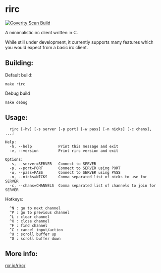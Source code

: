 # rirc
[![Coverity Scan Build](https://scan.coverity.com/projects/4940/badge.svg)](https://scan.coverity.com/projects/4940)

A minimalistic irc client written in C.

While still under development, it currently supports
many features which you would expect from a basic
irc client.

## Building:

Default build:
```
make rirc
```

Debug build
```
make debug
```

## Usage:
```
  rirc [-hv] [-s server [-p port] [-w pass] [-n nicks] [-c chans], ...]

Help:
  -h, --help            Print this message and exit
  -v, --version         Print rirc version and exit

Options:
  -s, --server=SERVER   Connect to SERVER
  -p, --port=PORT       Connect to SERVER using PORT
  -w, --pass=PASS       Connect to SERVER using PASS
  -n, --nicks=NICKS     Comma separated list of nicks to use for SERVER
  -c, --chans=CHANNELS  Comma separated list of channels to join for SERVER
```

Hotkeys:
```
  ^N : go to next channel
  ^P : go to previous channel
  ^L : clear channel
  ^X : close channel
  ^F : find channel
  ^C : cancel input/action
  ^U : scroll buffer up
  ^D : scroll buffer down
```

## More info:
[rcr.io/rirc/](http://rcr.io/rirc/)
